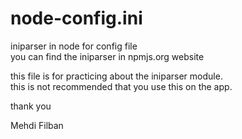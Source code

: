 # node-config.ini
iniparser in node for config file<br/>
you can find the iniparser in npmjs.org website<br/>

this file is for practicing about the iniparser module.<br>
this is not recommended that you use this on the app.

thank you

Mehdi Filban
